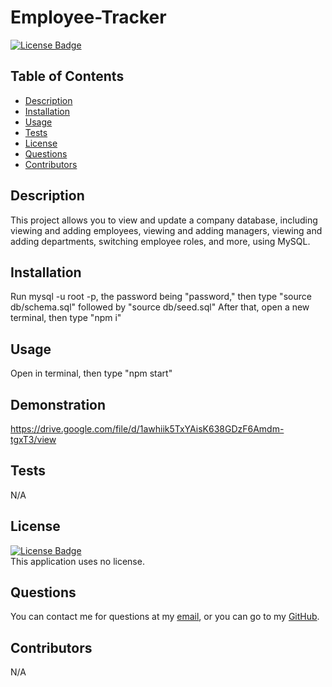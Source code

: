# Employee-Tracker

  [![License Badge]()]()

  ## Table of Contents
  - [Description](#Description)
  - [Installation](#Installation)
  - [Usage](#Usage)
  - [Tests](#Tests)
  - [License](#License)
  - [Questions](#Questions)
  - [Contributors](#Contributors)

  ## Description
  This project allows you to view and update a company database, including viewing and adding employees, viewing and adding managers, viewing and adding departments, switching employee roles, and more, using MySQL.

  ## Installation
  Run mysql -u root -p, the password being "password," then type "source db/schema.sql" followed by "source db/seed.sql" After that, open a new terminal, then type "npm i"

  ## Usage
  Open in terminal, then type "npm start"

  ## Demonstration
  https://drive.google.com/file/d/1awhiik5TxYAisK638GDzF6Amdm-tgxT3/view

  ## Tests
  N/A

  ## License
  [![License Badge]()]()
  </br>
  This application uses no license.

  ## Questions
  You can contact me for questions at my [email](mailto:cwishart203@gmail.com), or you can go to my [GitHub](https://github.com/cwishart203).

  ## Contributors
  N/A
